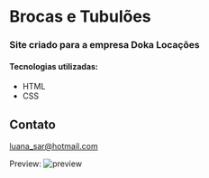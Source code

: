 # Brocas e Tubulões 

### Site criado para a empresa Doka Locações 

#### Tecnologias utilizadas:
- HTML
- CSS

## Contato

luana_sar@hotmail.com

Preview:
![preview](https://user-images.githubusercontent.com/57449112/201178747-0ac32242-b66f-4347-8a69-1b4b8297eddf.png)







